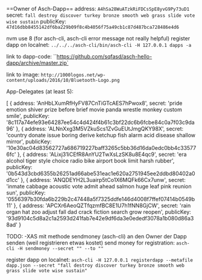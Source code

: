 

==Owner of Asch-Dapp==
address: ```A4hSa28WuATzkRiFDCsSpE8yvG9Py73uD1```
secret: ```fall destroy discover turkey bronze smooth web grass slide vote wise sustain```
publicKey: ```47d16dbb8455142df6ba229b09f8c4b4056f75a49cb1c87d487bca728486e4d6```



nvm use 8 (for asch-cli, asch-cli error message not really helpful)
register dapp on localnet: ``../../../asch-cli/bin/asch-cli -H 127.0.0.1 dapps -a``

link to dapp-code: ``https://github.com/sqfasd/asch-hello-dapp/archive/master.zip`

link to image: ``http://1000logos.net/wp-content/uploads/2016/10/Bluetooth-Logo.png``



App-Delegates (at least 5):

[ { address: 'AnHbLXumRfHyFV87CnTiGTcAES7hPwox8',
    secret: 'pride emotion shiver prize before brief movie panda wrestle monkey custom smile',
    publicKey: '8c117a74efe93e64287ee54c4d424f4b61c3bf22dc6b6fcbe84c0a7f03c9da96' },
  { address: 'ALNnXxg3M5VZkuScs1ZvGuEUtJmgQKY98X',
    secret: 'country donate issue boring derive ketchup fish alarm acid disease shallow mirror',
    publicKey: '10e30ac04d83562727a686719227baff3265c5bb36d16da0edc0bb4c335776fc' },
  { address: 'ALixj31iCEfR8AnYU2TwXsLzSK8u8E4qc9',
    secret: 'era alcohol tiger style choice radio bike airport book limit harsh rubber',
    publicKey: '0b543d3cbd6355b26251ad66abe531eac1e620a2751945ee2ddbd80402a0d1cc' },
  { address: 'ANQDEYH2L3uairp5tCo1X6MQFk66Cx7unw',
    secret: 'inmate cabbage acoustic vote admit ahead salmon huge leaf pink reunion sun',
    publicKey: '0556397b30fda6b229b2c47448a5f7325ddfe146d4008f7ffef07414b0549b11' },
  { address: 'APCXr6AeoQZTfqzmfBC8E1U7h1fNN8GjCW',
    secret: 'rain organ hat zoo adjust fall dad crack fiction search grow reopen',
    publicKey: '93d9104c5d8a2c1a2593d241fab7e42e9df6da3e0ededf3078a1b080d86a38ad' } 


TODO:
-XAS mit methode sendmoney (asch-cli) an den Owner der Dapp senden (weil registrieren etwas kostet)
send money for registration: ```asch-cli -H sendmoney --secret "" --to "" ```

register dapp on localnet: ```asch-cli -H 127.0.0.1 registerdapp --metafile dapp.json --secret "fall destroy discover turkey bronze smooth web grass slide vote wise sustain"```
